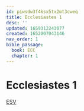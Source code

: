 ```yaml
---
id: piwsdw3f4ksx5tx2mt3cweq
title: Ecclesiastes 1
desc: ''
updated: 1659312243077
created: 1652007043146
nav_order: 1
bible_passage:
  book: ECC
  chapter: 1
---
```

# Ecclesiastes 1

[ESV](https://www.biblegateway.com/passage/?search=ecclesiastes+1&version=ESV)
